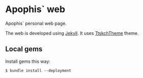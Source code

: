 # Apophis` web

Apophis` personal web page.

The web is developed using [Jekyll](https://jekyllrb.com/). It uses
[TtskchTheme](https://github.com/ttskch/jekyll-ttskch-theme) theme.

## Local gems

Install gems this way:

```
$ bundle install --deployment
```
